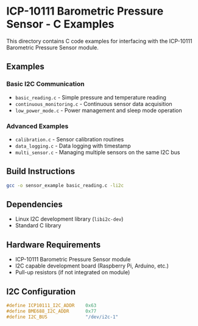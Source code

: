 # ICP-10111 Barometric Pressure Sensor - C Examples

This directory contains C code examples for interfacing with the ICP-10111 Barometric Pressure Sensor module.

## Examples

### Basic I2C Communication
- `basic_reading.c` - Simple pressure and temperature reading
- `continuous_monitoring.c` - Continuous sensor data acquisition
- `low_power_mode.c` - Power management and sleep mode operation

### Advanced Examples
- `calibration.c` - Sensor calibration routines
- `data_logging.c` - Data logging with timestamp
- `multi_sensor.c` - Managing multiple sensors on the same I2C bus

## Build Instructions

```bash
gcc -o sensor_example basic_reading.c -li2c
```

## Dependencies

- Linux I2C development library (`libi2c-dev`)
- Standard C library

## Hardware Requirements

- ICP-10111 Barometric Pressure Sensor module
- I2C capable development board (Raspberry Pi, Arduino, etc.)
- Pull-up resistors (if not integrated on module)

## I2C Configuration

```c
#define ICP10111_I2C_ADDR    0x63
#define BME688_I2C_ADDR      0x77
#define I2C_BUS              "/dev/i2c-1"
```
